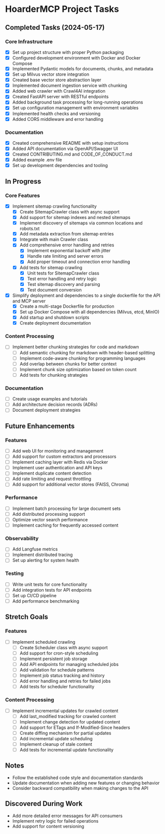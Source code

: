 # HoarderMCP Project Tasks

## Completed Tasks (2024-05-17)

### Core Infrastructure
- [x] Set up project structure with proper Python packaging
- [x] Configured development environment with Docker and Docker Compose
- [x] Implemented Pydantic models for documents, chunks, and metadata
- [x] Set up Milvus vector store integration
- [x] Created base vector store abstraction layer
- [x] Implemented document ingestion service with chunking
- [x] Added web crawler with Crawl4AI integration
- [x] Created FastAPI server with RESTful endpoints
- [x] Added background task processing for long-running operations
- [x] Set up configuration management with environment variables
- [x] Implemented health checks and versioning
- [x] Added CORS middleware and error handling

### Documentation
- [x] Created comprehensive README with setup instructions
- [x] Added API documentation via OpenAPI/Swagger UI
- [x] Created CONTRIBUTING.md and CODE_OF_CONDUCT.md
- [x] Added example .env file
- [x] Set up development dependencies and tooling

## In Progress

### Core Features
- [x] Implement sitemap crawling functionality
  - [x] Create SitemapCrawler class with async support
  - [x] Add support for sitemap indexes and nested sitemaps
  - [x] Implement discovery of sitemaps via common locations and robots.txt
  - [x] Add metadata extraction from sitemap entries
  - [x] Integrate with main Crawler class
  - [x] Add comprehensive error handling and retries
    - [x] Implement exponential backoff with jitter
    - [x] Handle rate limiting and server errors
    - [x] Add proper timeout and connection error handling
  - [x] Add tests for sitemap crawling
    - [x] Unit tests for SitemapCrawler class
    - [x] Test error handling and retry logic
    - [x] Test sitemap discovery and parsing
    - [x] Test document conversion
- [x] Simplify deployment and dependencies to a single dockerfile for the API and MCP server
  - [x] Create a multi-stage Dockerfile for production
  - [x] Set up Docker Compose with all dependencies (Milvus, etcd, MinIO)
  - [x] Add startup and shutdown scripts
  - [x] Create deployment documentation

### Content Processing
- [ ] Implement better chunking strategies for code and markdown
  - [ ] Add semantic chunking for markdown with header-based splitting
  - [ ] Implement code-aware chunking for programming languages
  - [ ] Add overlap between chunks for better context
  - [ ] Implement chunk size optimization based on token count
  - [ ] Add tests for chunking strategies

### Documentation
- [ ] Create usage examples and tutorials
- [ ] Add architecture decision records (ADRs)
- [ ] Document deployment strategies

## Future Enhancements

### Features
- [ ] Add web UI for monitoring and management
- [ ] Add support for custom extractors and processors
- [ ] Implement caching layer with Redis via Docker
- [ ] Implement user authentication and API keys
- [ ] Implement duplicate content detection
- [ ] Add rate limiting and request throttling
- [ ] Add support for additional vector stores (FAISS, Chroma)

### Performance
- [ ] Implement batch processing for large document sets
- [ ] Add distributed processing support
- [ ] Optimize vector search performance
- [ ] Implement caching for frequently accessed content

### Observability
- [ ] Add Langfuse metrics
- [ ] Implement distributed tracing
- [ ] Set up alerting for system health

### Testing
- [ ] Write unit tests for core functionality
- [ ] Add integration tests for API endpoints
- [ ] Set up CI/CD pipeline
- [ ] Add performance benchmarking

## Stretch Goals

### Features
- [ ] Implement scheduled crawling
  - [ ] Create Scheduler class with async support
  - [ ] Add support for cron-style scheduling
  - [ ] Implement persistent job storage
  - [ ] Add API endpoints for managing scheduled jobs
  - [ ] Add validation for schedule patterns
  - [ ] Implement job status tracking and history
  - [ ] Add error handling and retries for failed jobs
  - [ ] Add tests for scheduler functionality

### Content Processing
- [ ] Implement incremental updates for crawled content
  - [ ] Add last_modified tracking for crawled content
  - [ ] Implement change detection for updated content
  - [ ] Add support for ETags and If-Modified-Since headers
  - [ ] Create diffing mechanism for partial updates
  - [ ] Add incremental update scheduling
  - [ ] Implement cleanup of stale content
  - [ ] Add tests for incremental update functionality

## Notes
- Follow the established code style and documentation standards
- Update documentation when adding new features or changing behavior
- Consider backward compatibility when making changes to the API

## Discovered During Work
- Add more detailed error messages for API consumers
- Implement retry logic for failed operations
- Add support for content versioning